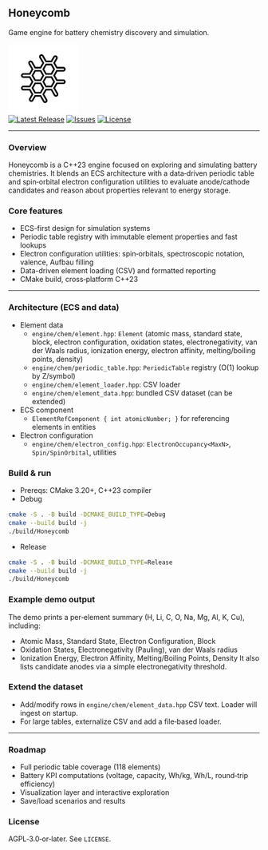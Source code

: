 ## Honeycomb
Game engine for battery chemistry discovery and simulation.

<p align="left">
  <img src="logo.png" alt="Honeycomb Logo" width="140"/>
  <br/>
  <a href="https://github.com/tshimegamolefe-is/Honeycomb/releases"><img src="https://img.shields.io/github/v/release/tshimegamolefe-is/Honeycomb?color=brightgreen" alt="Latest Release"/></a>
  <a href="https://github.com/tshimegamolefe-is/Honeycomb/issues"><img src="https://img.shields.io/github/issues/tshimegamolefe-is/Honeycomb" alt="Issues"/></a>
  <a href="https://github.com/tshimegamolefe-is/Honeycomb/blob/main/LICENSE"><img src="https://img.shields.io/github/license/tshimegamolefe-is/Honeycomb" alt="License"/></a>
  <br/>
</p>

---

### Overview
Honeycomb is a C++23 engine focused on exploring and simulating battery chemistries. It blends an ECS architecture with a data‑driven periodic table and spin‑orbital electron configuration utilities to evaluate anode/cathode candidates and reason about properties relevant to energy storage.

### Core features
- ECS-first design for simulation systems
- Periodic table registry with immutable element properties and fast lookups
- Electron configuration utilities: spin‑orbitals, spectroscopic notation, valence, Aufbau filling
- Data-driven element loading (CSV) and formatted reporting
- CMake build, cross‑platform C++23

---

### Architecture (ECS and data)
- Element data
  - `engine/chem/element.hpp`: `Element` (atomic mass, standard state, block, electron configuration, oxidation states, electronegativity, van der Waals radius, ionization energy, electron affinity, melting/boiling points, density)
  - `engine/chem/periodic_table.hpp`: `PeriodicTable` registry (O(1) lookup by Z/symbol)
  - `engine/chem/element_loader.hpp`: CSV loader
  - `engine/chem/element_data.hpp`: bundled CSV dataset (can be extended)
- ECS component
  - `ElementRefComponent { int atomicNumber; }` for referencing elements in entities
- Electron configuration
  - `engine/chem/electron_config.hpp`: `ElectronOccupancy<MaxN>`, `Spin/SpinOrbital`, utilities

### Build & run
- Prereqs: CMake 3.20+, C++23 compiler
- Debug
```bash
cmake -S . -B build -DCMAKE_BUILD_TYPE=Debug
cmake --build build -j
./build/Honeycomb
```
- Release
```bash
cmake -S . -B build -DCMAKE_BUILD_TYPE=Release
cmake --build build -j
./build/Honeycomb
```

### Example demo output
The demo prints a per‑element summary (H, Li, C, O, Na, Mg, Al, K, Cu), including:
- Atomic Mass, Standard State, Electron Configuration, Block
- Oxidation States, Electronegativity (Pauling), van der Waals radius
- Ionization Energy, Electron Affinity, Melting/Boiling Points, Density
It also lists candidate anodes via a simple electronegativity threshold.

### Extend the dataset
- Add/modify rows in `engine/chem/element_data.hpp` CSV text. Loader will ingest on startup.
- For large tables, externalize CSV and add a file‑based loader.

---

### Roadmap
- Full periodic table coverage (118 elements)
- Battery KPI computations (voltage, capacity, Wh/kg, Wh/L, round‑trip efficiency)
- Visualization layer and interactive exploration
- Save/load scenarios and results

### License
AGPL‑3.0‑or‑later. See `LICENSE`.
